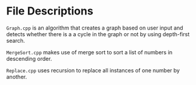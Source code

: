 # File Descriptions

```Graph.cpp``` is an algorithm that creates a graph based on user input and detects whether there is a a cycle in the graph or not by using depth-first search.

```MergeSort.cpp``` makes use of merge sort to sort a list of numbers in descending order.

```Replace.cpp``` uses recursion to replace all instances of one number by another.
